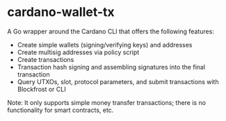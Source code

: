 # cardano-wallet-tx
A Go wrapper around the Cardano CLI that offers the following features:
- Create simple wallets (signing/verifying keys) and addresses
- Create multisig addresses via policy script
- Create transactions
- Transaction hash signing and assembling signatures into the final transaction
- Query UTXOs, slot, protocol parameters, and submit transactions with Blockfrost or CLI

Note: It only supports simple money transfer transactions; there is no functionality for smart contracts, etc.
